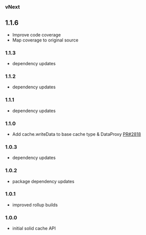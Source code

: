 
### vNext

## 1.1.6
- Improve code coverage
- Map coverage to original source

### 1.1.3
- dependency updates

### 1.1.2
- dependency updates

### 1.1.1
- dependency updates

### 1.1.0
- Add cache.writeData to base cache type & DataProxy [PR#2818](https://github.com/apollographql/apollo-client/pull/2818)

### 1.0.3
- dependency updates

### 1.0.2
- package dependency updates

### 1.0.1
- improved rollup builds

### 1.0.0
- initial solid cache API

